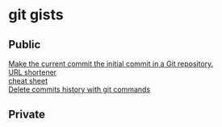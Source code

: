 # git gists

## Public

[Make the current commit the initial commit in a Git repository.](https://gist.github.com/950273b666e01bf9d220f4529e33044f)   
[URL shortener](https://gist.github.com/0fb28a44fd6076ae47339f34f01de9a2)   
[cheat sheet](https://gist.github.com/3fc81fbed7b1ad85acd2601804ced46b)   
[Delete commits history with git commands](https://gist.github.com/fcc76b3667d78065a4d8cc9c997f70cc)   

## Private

